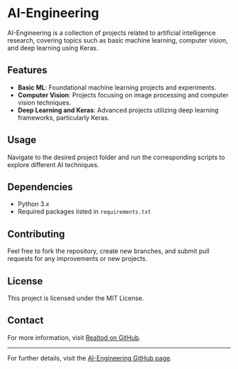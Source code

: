 # AI-Engineering

AI-Engineering is a collection of projects related to artificial intelligence research, covering topics such as basic machine learning, computer vision, and deep learning using Keras.

## Features
- **Basic ML**: Foundational machine learning projects and experiments.
- **Computer Vision**: Projects focusing on image processing and computer vision techniques.
- **Deep Learning and Keras**: Advanced projects utilizing deep learning frameworks, particularly Keras.

## Usage
Navigate to the desired project folder and run the corresponding scripts to explore different AI techniques.

## Dependencies
- Python 3.x
- Required packages listed in `requirements.txt`

## Contributing
Feel free to fork the repository, create new branches, and submit pull requests for any improvements or new projects.

## License
This project is licensed under the MIT License.

## Contact
For more information, visit [Realtod on GitHub](https://github.com/Realtod).

---

For further details, visit the [AI-Engineering GitHub page](https://github.com/Realtod/AI-Engineering).
